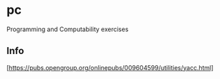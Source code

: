 # pc
Programming and Computability exercises

## Info
[https://pubs.opengroup.org/onlinepubs/009604599/utilities/yacc.html]

